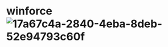 # winforce![17a67c4a-2840-4eba-8deb-52e94793c60f](https://github.com/GenaroHacker/winforce/assets/95663273/ecb8fbb4-5a8b-4551-a8cf-32f1f01a870a)
